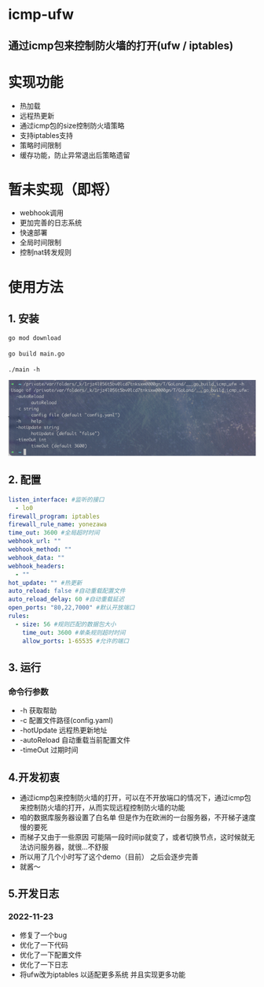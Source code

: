 # icmp-ufw
## 通过icmp包来控制防火墙的打开(ufw / iptables)

# 实现功能
- 热加载
- 远程热更新
- 通过icmp包的size控制防火墙策略
- 支持iptables支持
- 策略时间限制
- 缓存功能，防止异常退出后策略遗留

# 暂未实现（即将）
- webhook调用
- 更加完善的日志系统
- 快速部署
- 全局时间限制
- 控制nat转发规则

# 使用方法
## 1. 安装
```shell
go mod download

go build main.go

./main -h
```
![image](img.png)

## 2. 配置
```yaml
listen_interface: #监听的接口
  - lo0
firewall_program: iptables
firewall_rule_name: yonezawa
time_out: 3600 #全局超时时间
webhook_url: ""
webhook_method: ""
webhook_data: ""
webhook_headers:
  - ""
hot_update: "" #热更新
auto_reload: false #自动重载配置文件
auto_reload_delay: 60 #自动重载延迟
open_ports: "80,22,7000" #默认开放端口
rules:
  - size: 56 #规则匹配的数据包大小
    time_out: 3600 #单条规则超时时间
    allow_ports: 1-65535 #允许的端口
```

## 3. 运行
### 命令行参数
- -h 获取帮助
- -c 配置文件路径(config.yaml)
- -hotUpdate 远程热更新地址
- -autoReload 自动重载当前配置文件
- -timeOut 过期时间

## 4.开发初衷
- 通过icmp包来控制防火墙的打开，可以在不开放端口的情况下，通过icmp包来控制防火墙的打开，从而实现远程控制防火墙的功能
- 咱的数据库服务器设置了白名单 但是作为在欧洲的一台服务器，不开梯子速度慢的要死
- 而梯子又由于一些原因 可能隔一段时间ip就变了，或者切换节点，这时候就无法访问服务器，就很...不舒服
- 所以用了几个小时写了这个demo（目前） 之后会逐步完善
- 就酱～

## 5.开发日志
### 2022-11-23
- 修复了一个bug
- 优化了一下代码
- 优化了一下配置文件
- 优化了一下日志
- 将ufw改为iptables 以适配更多系统 并且实现更多功能